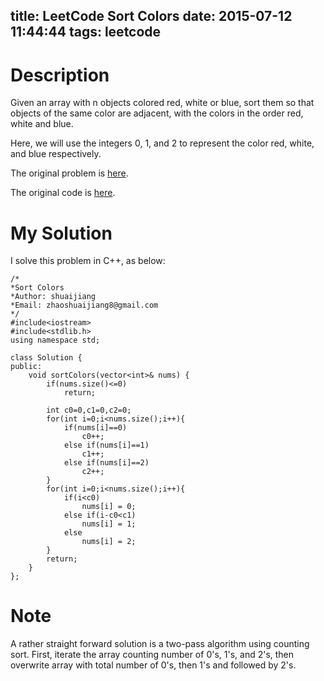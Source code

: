 title: LeetCode Sort Colors
date: 2015-07-12 11:44:44
tags: leetcode
---


# Description
Given an array with n objects colored red, white or blue, sort them so that objects of the same color are adjacent, with the colors in the order red, white and blue.

Here, we will use the integers 0, 1, and 2 to represent the color red, white, and blue respectively.

The original problem is [here](https://leetcode.com/problems/sort-colors/ "Problem").

The original code is [here](https://github.com/shuaijiang/LeetCode/blob/master/SortColors.cpp "Code").
<!--more-->

# My Solution
I solve this problem in C++, as below:

	/*
	*Sort Colors 
	*Author: shuaijiang
	*Email: zhaoshuaijiang8@gmail.com
	*/
	#include<iostream>
	#include<stdlib.h>
	using namespace std;
	
	class Solution {
	public:
	    void sortColors(vector<int>& nums) {
	        if(nums.size()<=0)
	        	return;
	        
			int c0=0,c1=0,c2=0;
	        for(int i=0;i<nums.size();i++){
	        	if(nums[i]==0)
	        		c0++;
	        	else if(nums[i]==1)
	        		c1++;
	        	else if(nums[i]==2)
	        		c2++;
			}
			for(int i=0;i<nums.size();i++){
				if(i<c0)
					nums[i] = 0;
				else if(i-c0<c1)
					nums[i] = 1;
				else
					nums[i] = 2;
			}
			return;
	    }
	};


# Note
A rather straight forward solution is a two-pass algorithm using counting sort. First, iterate the array counting number of 0's, 1's, and 2's, then overwrite array with total number of 0's, then 1's and followed by 2's.
